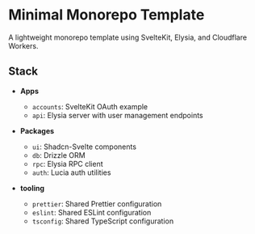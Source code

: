 # Minimal Monorepo Template

A lightweight monorepo template using SvelteKit, Elysia, and Cloudflare Workers.

## Stack
- **Apps**
  - `accounts`: SvelteKit OAuth example
  - `api`: Elysia server with user management endpoints

- **Packages**
  - `ui`: Shadcn-Svelte components
  - `db`: Drizzle ORM
  - `rpc`: Elysia RPC client
  - `auth`: Lucia auth utilities

- **tooling**
  - `prettier`: Shared Prettier configuration
  - `eslint`: Shared ESLint configuration
  - `tsconfig`: Shared TypeScript configuration
